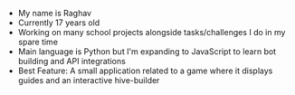 - My name is Raghav
- Currently 17 years old
- Working on many school projects alongside tasks/challenges I do in my spare time
- Main language is Python but I'm expanding to JavaScript to learn bot building and API integrations
- Best Feature: A small application related to a game where it displays guides and an interactive hive-builder
